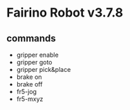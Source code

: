 # Fairino Robot v3.7.8

## commands
* gripper enable
* gripper goto
* gripper pick&place
* brake on
* brake off
* fr5-jog
* fr5-mxyz


